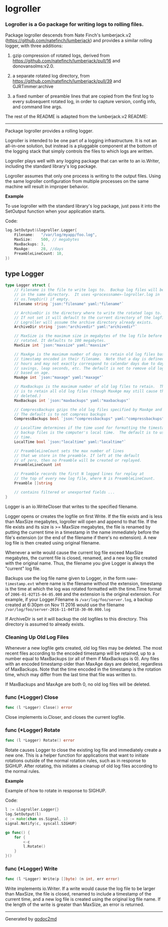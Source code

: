 # logroller

### Logroller is a Go package for writing logs to rolling files.

Package logroller descends from Nate Finch's lumberjack.v2 (https://github.com/natefinch/lumberjack)
and provides a similar rolling logger, with three additions:

1) gzip compression of rotated logs, derived from https://github.com/natefinch/lumberjack/pull/16 and donovansolms:v2.0.

2) a separate rotated log directory, from https://github.com/natefinch/lumberjack/pull/39 and GJRTimmer:archive

3) a fixed number of preamble lines that are copied from the first
log to every subsequent rotated log, in order to capture
version, config info, and command line args.

The rest of the README is adapted from the lumberjack.v2 README:

-----------------------------------------

Package logroller provides a rolling logger.

Logroller is intended to be one part of a logging infrastructure.
It is not an all-in-one solution, but instead is a pluggable
component at the bottom of the logging stack that simply controls the files
to which logs are written.

Logroller plays well with any logging package that can write to an
io.Writer, including the standard library's log package.

Logroller assumes that only one process is writing to the output files.
Using the same logroller configuration from multiple processes on the same
machine will result in improper behavior.


**Example**

To use logroller with the standard library's log package, just pass it into the SetOutput function when your application starts.

Code:

```go
log.SetOutput(&logroller.Logger{
    Filename:   "/var/log/myapp/foo.log",
    MaxSize:    500, // megabytes
    MaxBackups: 3,
    MaxAge:     28, //days
    PreambleLineCount: 10,
})
```



## type Logger
``` go
type Logger struct {
    // Filename is the file to write logs to.  Backup log files will be retained
    // in the same directory.  It uses <processname>-logroller.log in
    // os.TempDir() if empty.
    Filename string `json:"filename" yaml:"filename"`

    // ArchiveDir is the directory where to write the rotated logs to.
    // If not set it will default to the current directory of the logfile.
    // Logroller will assume the archive directory already exists.
    ArchiveDir string `json:"archivedir" yaml:"archivedir"`

    // MaxSize is the maximum size in megabytes of the log file before it gets
    // rotated. It defaults to 100 megabytes.
    MaxSize int `json:"maxsize" yaml:"maxsize"`

    // MaxAge is the maximum number of days to retain old log files based on the
    // timestamp encoded in their filename.  Note that a day is defined as 24
    // hours and may not exactly correspond to calendar days due to daylight
    // savings, leap seconds, etc. The default is not to remove old log files
    // based on age.
    MaxAge int `json:"maxage" yaml:"maxage"`

    // MaxBackups is the maximum number of old log files to retain.  The default
    // is to retain all old log files (though MaxAge may still cause them to get
    // deleted.)
    MaxBackups int `json:"maxbackups" yaml:"maxbackups"`

    // CompressBackups gzips the old log files specified by MaxAge and MaxBackups.
    // The default is to not compress backups
    CompressBackups bool `json:"compressbackups" yaml:"compressbackups"`

    // LocalTime determines if the time used for formatting the timestamps in
    // backup files is the computer's local time.  The default is to use UTC
    // time.
    LocalTime bool `json:"localtime" yaml:"localtime"`

    // PreambleLineCount sets the max number of lines
    // that we store in the preamble. If left at the default
    // of zero, then no Preamble will be created or replayed.
    PreambleLineCount int

    // Preamble records the first N logged lines for replay at
    // the top of every new log file, where N is PreambleLineCount.
    Preamble []string

    // contains filtered or unexported fields ...
}
```
Logger is an io.WriteCloser that writes to the specified filename.

Logger opens or creates the logfile on first Write.  If the file exists and
is less than MaxSize megabytes, logroller will open and append to that file.
If the file exists and its size is >= MaxSize megabytes, the file is renamed
by putting the current time in a timestamp in the name immediately before the
file's extension (or the end of the filename if there's no extension). A new
log file is then created using original filename.

Whenever a write would cause the current log file exceed MaxSize megabytes,
the current file is closed, renamed, and a new log file created with the
original name. Thus, the filename you give Logger is always the "current" log
file.

Backups use the log file name given to Logger, in the form `name-timestamp.ext`
where name is the filename without the extension, timestamp is the time at which
the log was rotated formatted with the time.Time format of
`2006-01-02T15-04-05.000` and the extension is the original extension.  For
example, if your Logger.Filename is `/var/log/foo/server.log`, a backup created
at 6:30pm on Nov 11 2016 would use the filename
`/var/log/foo/server-2016-11-04T18-30-00.000.log`

If ArchiveDir is set it will backup the old logfiles to this directory.
This directory is assumed to already exists.

### Cleaning Up Old Log Files
Whenever a new logfile gets created, old log files may be deleted.  The most
recent files according to the encoded timestamp will be retained, up to a
number equal to MaxBackups (or all of them if MaxBackups is 0).  Any files
with an encoded timestamp older than MaxAge days are deleted, regardless of
MaxBackups.  Note that the time encoded in the timestamp is the rotation
time, which may differ from the last time that file was written to.

If MaxBackups and MaxAge are both 0, no old log files will be deleted.











### func (\*Logger) Close
``` go
func (l *Logger) Close() error
```
Close implements io.Closer, and closes the current logfile.



### func (\*Logger) Rotate
``` go
func (l *Logger) Rotate() error
```
Rotate causes Logger to close the existing log file and immediately create a
new one.  This is a helper function for applications that want to initiate
rotations outside of the normal rotation rules, such as in response to
SIGHUP.  After rotating, this initiates a cleanup of old log files according
to the normal rules.

**Example**

Example of how to rotate in response to SIGHUP.

Code:

```go
l := &logroller.Logger{}
log.SetOutput(l)
c := make(chan os.Signal, 1)
signal.Notify(c, syscall.SIGHUP)

go func() {
    for {
        <-c
        l.Rotate()
    }
}()
```

### func (\*Logger) Write
``` go
func (l *Logger) Write(p []byte) (n int, err error)
```
Write implements io.Writer.  If a write would cause the log file to be larger
than MaxSize, the file is closed, renamed to include a timestamp of the
current time, and a new log file is created using the original log file name.
If the length of the write is greater than MaxSize, an error is returned.









- - -
Generated by [godoc2md](http://godoc.org/github.com/davecheney/godoc2md)
